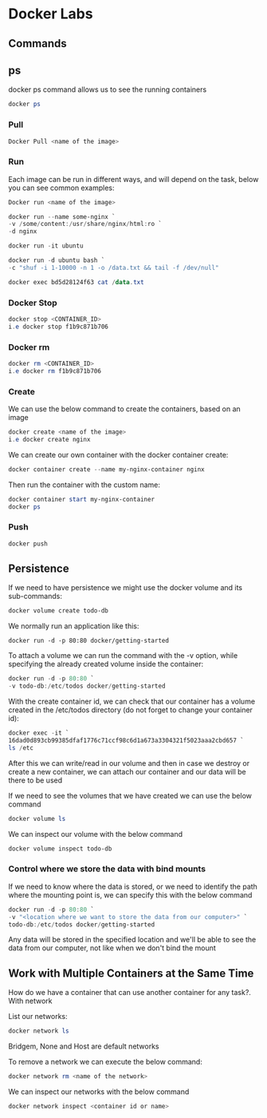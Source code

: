 # Docker Labs

## Commands

## ps

docker ps command allows us to see the running containers

```powershell
docker ps
```

### Pull

```powershell
Docker Pull <name of the image>
```

### Run

Each image can be run in different ways, and will depend on the task, below you can see common examples:

```powershell
Docker run <name of the image>
```
```powershell
docker run --name some-nginx `
-v /some/content:/usr/share/nginx/html:ro `
-d nginx
```
```powershell
docker run -it ubuntu
```
```powershell
docker run -d ubuntu bash `
-c "shuf -i 1-10000 -n 1 -o /data.txt && tail -f /dev/null"

docker exec bd5d28124f63 cat /data.txt
```

### Docker Stop

```powershell
docker stop <CONTAINER_ID>
i.e docker stop f1b9c871b706
```

### Docker rm

```powershell
docker rm <CONTAINER_ID>
i.e docker rm f1b9c871b706
```

### Create

We can use the below command to create the containers, based on an image

```powershell
docker create <name of the image>
i.e docker create nginx
```

We can create our own container with the docker container create:

```powershell
docker container create --name my-nginx-container nginx
```

Then run the container with the custom name:

```powershell
docker container start my-nginx-container
docker ps
```

### Push

```powershell
docker push
```

## Persistence 

If we need to have persistence we might use the docker volume and its sub-commands:

```powershell
docker volume create todo-db
```

We normally run an application like this:
```
docker run -d -p 80:80 docker/getting-started
```

To attach a volume we can run the command with the -v option, while specifying the already created volume inside the container:

```powershell
docker run -d -p 80:80 `
-v todo-db:/etc/todos docker/getting-started
```

With the create container id, we can check that our container has a volume created in the /etc/todos directory (do not forget to change your container id):

```powershell
docker exec -it `
16dad0d893cb99385dfaf1776c71ccf98c6d1a673a3304321f5023aaa2cbd657 `
ls /etc
```

After this we can write/read in our volume and then in case we destroy or create a new container, we can attach our container and our data will be there to be used

If we need to see the volumes that we have created we can use the below command

```powershell
docker volume ls
```

We can inspect our volume with the below command

```powershell
docker volume inspect todo-db
```

### Control where we store the data with bind mounts

If we need to know where the data is stored, or we need to identify the path where the mounting point is, we can specify this with the below command

```powershell
docker run -d -p 80:80 `
-v "<location where we want to store the data from our computer>" `
todo-db:/etc/todos docker/getting-started
```

Any data will be stored in the specified location and we'll be able to see the data from our computer, not like when we don't bind the mount

## Work with Multiple Containers at the Same Time

How do we have a container that can use another container for any task?. With network

List our networks:

```powershell
docker network ls
```

Bridgem, None and Host are default networks

To remove a network we can execute the below command:

```powershell
docker network rm <name of the network>
```


We can inspect our networks with the below command

```powershell
docker network inspect <container id or name>
```


